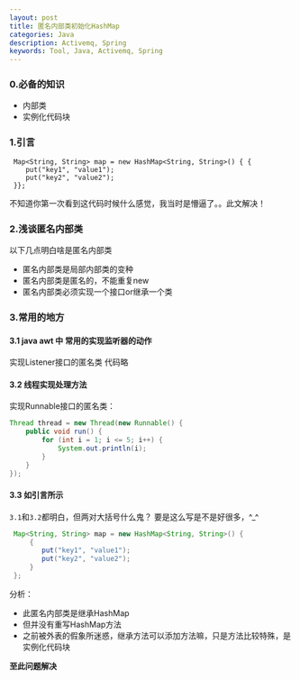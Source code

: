 ```yaml
---
layout: post
title: 匿名内部类初始化HashMap
categories: Java
description: Activemq, Spring
keywords: Tool, Java, Activemq, Spring
---
```


### 0.必备的知识

* 内部类
* 实例化代码块

### 1.引言

```text
 Map<String, String> map = new HashMap<String, String>() { { 
    put("key1", "value1");
    put("key2", "value2");
 }};
```
不知道你第一次看到这代码时候什么感觉，我当时是懵逼了。。此文解决！

### 2.浅谈匿名内部类

以下几点明白啥是匿名内部类

* 匿名内部类是局部内部类的变种
* 匿名内部类是匿名的，不能重复new
* 匿名内部类必须实现一个接口or继承一个类

### 3.常用的地方

#### 3.1 java awt 中 常用的实现监听器的动作

实现Listener接口的匿名类
代码略

#### 3.2 线程实现处理方法

实现Runnable接口的匿名类：
```java
Thread thread = new Thread(new Runnable() {
    public void run() {
        for (int i = 1; i <= 5; i++) {
            System.out.println(i);
        }
    }
});
```
#### 3.3 如引言所示

``3.1``和``3.2``都明白，但两对大括号什么鬼？
要是这么写是不是好很多，^_^
```java
 Map<String, String> map = new HashMap<String, String>() {
     {
        put("key1", "value1");
        put("key2", "value2");
     }
 };
```
分析：
* 此匿名内部类是继承HashMap
* 但并没有重写HashMap方法
* 之前被外表的假象所迷惑，继承方法可以添加方法嘛，只是方法比较特殊，是实例化代码块

**至此问题解决**